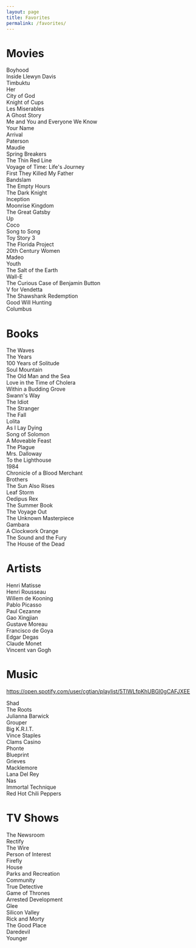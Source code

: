 ```yaml
---
layout: page
title: Favorites
permalink: /favorites/
---
```

Movies
==
Boyhood  
Inside Llewyn Davis  
Timbuktu  
Her  
City of God  
Knight of Cups  
Les Miserables  
A Ghost Story  
Me and You and Everyone We Know  
Your Name  
Arrival  
Paterson  
Maudie  
Spring Breakers  
The Thin Red Line  
Voyage of Time: Life's Journey  
First They Killed My Father  
Bandslam  
The Empty Hours  
The Dark Knight  
Inception  
Moonrise Kingdom  
The Great Gatsby  
Up  
Coco  
Song to Song  
Toy Story 3  
The Florida Project  
20th Century Women  
Madeo  
Youth  
The Salt of the Earth  
Wall-E  
The Curious Case of Benjamin Button  
V for Vendetta  
The Shawshank Redemption  
Good Will Hunting  
Columbus  

Books
==
The Waves  
The Years  
100 Years of Solitude  
Soul Mountain  
The Old Man and the Sea  
Love in the Time of Cholera  
Within a Budding Grove  
Swann's Way  
The Idiot  
The Stranger  
The Fall  
Lolita  
As I Lay Dying  
Song of Solomon  
A Moveable Feast  
The Plague  
Mrs. Dalloway  
To the Lighthouse  
1984  
Chronicle of a Blood Merchant  
Brothers  
The Sun Also Rises  
Leaf Storm  
Oedipus Rex  
The Summer Book  
The Voyage Out  
The Unknown Masterpiece  
Gambara  
A Clockwork Orange  
The Sound and the Fury  
The House of the Dead

Artists
==
Henri Matisse  
Henri Rousseau  
Willem de Kooning  
Pablo Picasso  
Paul Cezanne  
Gao Xingjian  
Gustave Moreau  
Francisco de Goya  
Edgar Degas  
Claude Monet  
Vincent van Gogh  

Music
==
<https://open.spotify.com/user/cgtian/playlist/5TlWLfpKhUBGl0gCAFJXEE>  
  
Shad  
The Roots  
Julianna Barwick  
Grouper  
Big K.R.I.T.  
Vince Staples  
Clams Casino  
Phonte  
Blueprint  
Grieves  
Macklemore  
Lana Del Rey  
Nas  
Immortal Technique  
Red Hot Chili Peppers

TV Shows
==
The Newsroom  
Rectify  
The Wire  
Person of Interest  
Firefly  
House  
Parks and Recreation  
Community  
True Detective  
Game of Thrones  
Arrested Development  
Glee  
Silicon Valley  
Rick and Morty  
The Good Place  
Daredevil  
Younger  
